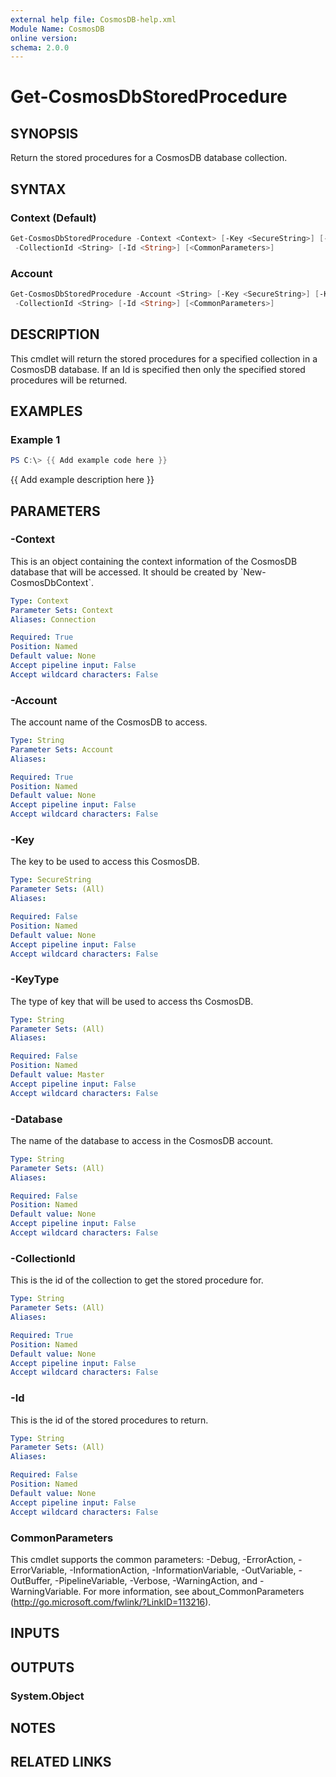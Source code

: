 ```yaml
---
external help file: CosmosDB-help.xml
Module Name: CosmosDB
online version:
schema: 2.0.0
---
```


# Get-CosmosDbStoredProcedure

## SYNOPSIS

Return the stored procedures for a CosmosDB database collection.

## SYNTAX

### Context (Default)

```powershell
Get-CosmosDbStoredProcedure -Context <Context> [-Key <SecureString>] [-KeyType <String>] [-Database <String>]
 -CollectionId <String> [-Id <String>] [<CommonParameters>]
```

### Account

```powershell
Get-CosmosDbStoredProcedure -Account <String> [-Key <SecureString>] [-KeyType <String>] [-Database <String>]
 -CollectionId <String> [-Id <String>] [<CommonParameters>]
```

## DESCRIPTION

This cmdlet will return the stored procedures for a specified
collection in a CosmosDB database.
If an Id is specified then only the specified stored procedures
will be returned.

## EXAMPLES

### Example 1

```powershell
PS C:\> {{ Add example code here }}
```

{{ Add example description here }}

## PARAMETERS

### -Context

This is an object containing the context information of
the CosmosDB database that will be accessed.
It should be created by \`New-CosmosDbContext\`.

```yaml
Type: Context
Parameter Sets: Context
Aliases: Connection

Required: True
Position: Named
Default value: None
Accept pipeline input: False
Accept wildcard characters: False
```

### -Account

The account name of the CosmosDB to access.

```yaml
Type: String
Parameter Sets: Account
Aliases:

Required: True
Position: Named
Default value: None
Accept pipeline input: False
Accept wildcard characters: False
```

### -Key

The key to be used to access this CosmosDB.

```yaml
Type: SecureString
Parameter Sets: (All)
Aliases:

Required: False
Position: Named
Default value: None
Accept pipeline input: False
Accept wildcard characters: False
```

### -KeyType

The type of key that will be used to access ths CosmosDB.

```yaml
Type: String
Parameter Sets: (All)
Aliases:

Required: False
Position: Named
Default value: Master
Accept pipeline input: False
Accept wildcard characters: False
```

### -Database

The name of the database to access in the CosmosDB account.

```yaml
Type: String
Parameter Sets: (All)
Aliases:

Required: False
Position: Named
Default value: None
Accept pipeline input: False
Accept wildcard characters: False
```

### -CollectionId

This is the id of the collection to get the stored procedure for.

```yaml
Type: String
Parameter Sets: (All)
Aliases:

Required: True
Position: Named
Default value: None
Accept pipeline input: False
Accept wildcard characters: False
```

### -Id

This is the id of the stored procedures to return.

```yaml
Type: String
Parameter Sets: (All)
Aliases:

Required: False
Position: Named
Default value: None
Accept pipeline input: False
Accept wildcard characters: False
```

### CommonParameters

This cmdlet supports the common parameters: -Debug, -ErrorAction, -ErrorVariable, -InformationAction, -InformationVariable, -OutVariable, -OutBuffer, -PipelineVariable, -Verbose, -WarningAction, and -WarningVariable.
For more information, see about_CommonParameters (http://go.microsoft.com/fwlink/?LinkID=113216).

## INPUTS

## OUTPUTS

### System.Object

## NOTES

## RELATED LINKS

